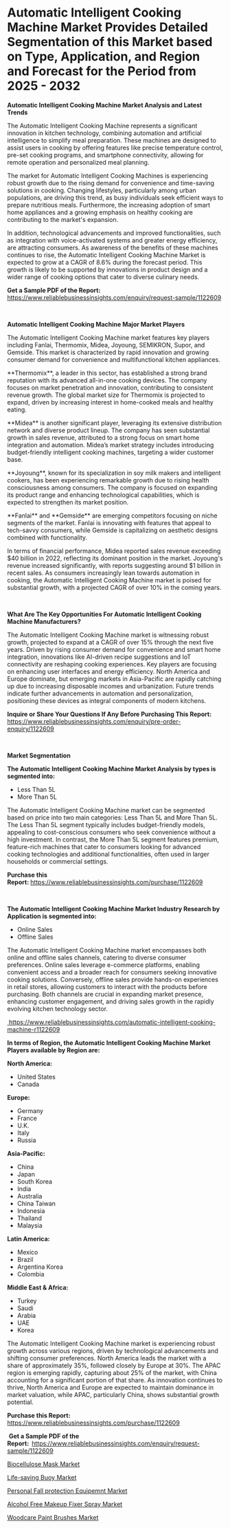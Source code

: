 <p><h1>Automatic Intelligent Cooking Machine Market Provides Detailed Segmentation of this Market based on Type, Application, and Region and Forecast for the Period from 2025 - 2032</h1></p><p><strong>Automatic Intelligent Cooking Machine Market Analysis and Latest Trends</strong></p>
<p><p>The Automatic Intelligent Cooking Machine represents a significant innovation in kitchen technology, combining automation and artificial intelligence to simplify meal preparation. These machines are designed to assist users in cooking by offering features like precise temperature control, pre-set cooking programs, and smartphone connectivity, allowing for remote operation and personalized meal planning. </p><p>The market for Automatic Intelligent Cooking Machines is experiencing robust growth due to the rising demand for convenience and time-saving solutions in cooking. Changing lifestyles, particularly among urban populations, are driving this trend, as busy individuals seek efficient ways to prepare nutritious meals. Furthermore, the increasing adoption of smart home appliances and a growing emphasis on healthy cooking are contributing to the market's expansion.</p><p>In addition, technological advancements and improved functionalities, such as integration with voice-activated systems and greater energy efficiency, are attracting consumers. As awareness of the benefits of these machines continues to rise, the Automatic Intelligent Cooking Machine Market is expected to grow at a CAGR of 8.6% during the forecast period. This growth is likely to be supported by innovations in product design and a wider range of cooking options that cater to diverse culinary needs.</p></p>
<p><strong>Get a Sample PDF of the Report:&nbsp;</strong> <a href="https://www.reliablebusinessinsights.com/enquiry/request-sample/1122609?utm_campaign=1873&utm_medium=2&utm_source=Github&utm_content=ia&utm_term=10022025&utm_id=automatic-intelligent-cooking-machine">https://www.reliablebusinessinsights.com/enquiry/request-sample/1122609</a></p>
<p>&nbsp;</p>
<p><strong>Automatic Intelligent Cooking Machine Major Market Players</strong></p>
<p><p>The Automatic Intelligent Cooking Machine market features key players including Fanlai, Thermomix, Midea, Joyoung, SEMIKRON, Supor, and Gemside. This market is characterized by rapid innovation and growing consumer demand for convenience and multifunctional kitchen appliances.</p><p>**Thermomix**, a leader in this sector, has established a strong brand reputation with its advanced all-in-one cooking devices. The company focuses on market penetration and innovation, contributing to consistent revenue growth. The global market size for Thermomix is projected to expand, driven by increasing interest in home-cooked meals and healthy eating.</p><p>**Midea** is another significant player, leveraging its extensive distribution network and diverse product lineup. The company has seen substantial growth in sales revenue, attributed to a strong focus on smart home integration and automation. Midea’s market strategy includes introducing budget-friendly intelligent cooking machines, targeting a wider customer base.</p><p>**Joyoung**, known for its specialization in soy milk makers and intelligent cookers, has been experiencing remarkable growth due to rising health consciousness among consumers. The company is focused on expanding its product range and enhancing technological capabilities, which is expected to strengthen its market position.</p><p>**Fanlai** and **Gemside** are emerging competitors focusing on niche segments of the market. Fanlai is innovating with features that appeal to tech-savvy consumers, while Gemside is capitalizing on aesthetic designs combined with functionality.</p><p>In terms of financial performance, Midea reported sales revenue exceeding $40 billion in 2022, reflecting its dominant position in the market. Joyoung's revenue increased significantly, with reports suggesting around $1 billion in recent sales. As consumers increasingly lean towards automation in cooking, the Automatic Intelligent Cooking Machine market is poised for substantial growth, with a projected CAGR of over 10% in the coming years.</p></p>
<p>&nbsp;</p>
<p><strong>What Are The Key Opportunities For Automatic Intelligent Cooking Machine Manufacturers?</strong></p>
<p><p>The Automatic Intelligent Cooking Machine market is witnessing robust growth, projected to expand at a CAGR of over 15% through the next five years. Driven by rising consumer demand for convenience and smart home integration, innovations like AI-driven recipe suggestions and IoT connectivity are reshaping cooking experiences. Key players are focusing on enhancing user interfaces and energy efficiency. North America and Europe dominate, but emerging markets in Asia-Pacific are rapidly catching up due to increasing disposable incomes and urbanization. Future trends indicate further advancements in automation and personalization, positioning these devices as integral components of modern kitchens.</p></p>
<p><strong>Inquire or Share Your Questions If Any Before Purchasing This Report:</strong> <a href="https://www.reliablebusinessinsights.com/enquiry/pre-order-enquiry/1122609?utm_campaign=1873&utm_medium=2&utm_source=Github&utm_content=ia&utm_term=10022025&utm_id=automatic-intelligent-cooking-machine">https://www.reliablebusinessinsights.com/enquiry/pre-order-enquiry/1122609</a></p>
<p>&nbsp;</p>
<p><strong>Market Segmentation</strong></p>
<p><strong>The Automatic Intelligent Cooking Machine Market Analysis by types is segmented into:</strong></p>
<p><ul><li>Less Than 5L</li><li>More Than 5L</li></ul></p>
<p><p>The Automatic Intelligent Cooking Machine market can be segmented based on price into two main categories: Less Than 5L and More Than 5L. The Less Than 5L segment typically includes budget-friendly models, appealing to cost-conscious consumers who seek convenience without a high investment. In contrast, the More Than 5L segment features premium, feature-rich machines that cater to consumers looking for advanced cooking technologies and additional functionalities, often used in larger households or commercial settings.</p></p>
<p><strong>Purchase this Report:&nbsp;</strong><a href="https://www.reliablebusinessinsights.com/purchase/1122609?utm_campaign=1873&utm_medium=2&utm_source=Github&utm_content=ia&utm_term=10022025&utm_id=automatic-intelligent-cooking-machine">https://www.reliablebusinessinsights.com/purchase/1122609</a></p>
<p>&nbsp;</p>
<p><strong>The Automatic Intelligent Cooking Machine Market Industry Research by Application is segmented into:</strong></p>
<p><ul><li>Online Sales</li><li>Offline Sales</li></ul></p>
<p><p>The Automatic Intelligent Cooking Machine market encompasses both online and offline sales channels, catering to diverse consumer preferences. Online sales leverage e-commerce platforms, enabling convenient access and a broader reach for consumers seeking innovative cooking solutions. Conversely, offline sales provide hands-on experiences in retail stores, allowing customers to interact with the products before purchasing. Both channels are crucial in expanding market presence, enhancing customer engagement, and driving sales growth in the rapidly evolving kitchen technology sector.</p></p>
<p><a href="https://www.reliablebusinessinsights.com/automatic-intelligent-cooking-machine-r1122609?utm_campaign=1873&utm_medium=2&utm_source=Github&utm_content=ia&utm_term=10022025&utm_id=automatic-intelligent-cooking-machine">&nbsp;https://www.reliablebusinessinsights.com/automatic-intelligent-cooking-machine-r1122609</a></p>
<p><strong>In terms of Region, the Automatic Intelligent Cooking Machine Market Players available by Region are:</strong></p>
<p>
    <p> <strong> North America: </strong>
        <ul>
            <li>United States</li>
            <li>Canada</li>
        </ul>
        </p> 
    <p> <strong> Europe: </strong>
        <ul>
            <li>Germany</li>
            <li>France</li>
            <li>U.K.</li>
            <li>Italy</li>
            <li>Russia</li>
        </ul>
        </p> 
    <p> <strong> Asia-Pacific: </strong>
        <ul>
            <li>China</li>
            <li>Japan</li>
            <li>South Korea</li>
            <li>India</li>
            <li>Australia</li>
            <li>China Taiwan</li>
            <li>Indonesia</li>
            <li>Thailand</li>
            <li>Malaysia</li>
        </ul>
        </p> 
    <p> <strong> Latin America: </strong>
        <ul>
            <li>Mexico</li>
            <li>Brazil</li>
            <li>Argentina Korea</li>
            <li>Colombia</li>
        </ul>
        </p> 
    <p> <strong> Middle East & Africa: </strong>
        <ul>
            <li>Turkey</li>
            <li>Saudi</li>
            <li>Arabia</li>
            <li>UAE</li>
            <li>Korea</li>
        </ul>
    </p>
    </p>
<p><p>The Automatic Intelligent Cooking Machine market is experiencing robust growth across various regions, driven by technological advancements and shifting consumer preferences. North America leads the market with a share of approximately 35%, followed closely by Europe at 30%. The APAC region is emerging rapidly, capturing about 25% of the market, with China accounting for a significant portion of that share. As innovation continues to thrive, North America and Europe are expected to maintain dominance in market valuation, while APAC, particularly China, shows substantial growth potential.</p></p>
<p><strong>Purchase this Report: </strong><a href="https://www.reliablebusinessinsights.com/purchase/1122609?utm_campaign=1873&utm_medium=2&utm_source=Github&utm_content=ia&utm_term=10022025&utm_id=automatic-intelligent-cooking-machine">https://www.reliablebusinessinsights.com/purchase/1122609</a></p>
<p>&nbsp;<strong>Get a Sample PDF of the Report:&nbsp;&nbsp;</strong><a href="https://www.reliablebusinessinsights.com/enquiry/request-sample/1122609?utm_campaign=1873&utm_medium=2&utm_source=Github&utm_content=ia&utm_term=10022025&utm_id=automatic-intelligent-cooking-machine">https://www.reliablebusinessinsights.com/enquiry/request-sample/1122609</a></p>
<p><strong></strong></p>
<p><p><a href="https://github.com/vukiledubot90/Market-Research-Report-List-1/blob/main/biocellulose-mask-market.md?utm_campaign=1873&utm_medium=2&utm_source=Github&utm_content=ia&utm_term=10022025&utm_id=automatic-intelligent-cooking-machine">Biocellulose Mask Market</a></p><p><a href="https://github.com/chinwonhanie/Market-Research-Report-List-1/blob/main/life-saving-buoy-market.md?utm_campaign=1873&utm_medium=2&utm_source=Github&utm_content=ia&utm_term=10022025&utm_id=automatic-intelligent-cooking-machine">Life-saving Buoy Market</a></p><p><a href="https://github.com/domnikgisken/Market-Research-Report-List-1/blob/main/personal-fall-protection-equipemnt-market.md?utm_campaign=1873&utm_medium=2&utm_source=Github&utm_content=ia&utm_term=10022025&utm_id=automatic-intelligent-cooking-machine">Personal Fall protection Equipemnt Market</a></p><p><a href="https://github.com/ivvrgibi/Market-Research-Report-List-1/blob/main/alcohol-free-makeup-fixer-spray-market.md?utm_campaign=1873&utm_medium=2&utm_source=Github&utm_content=ia&utm_term=10022025&utm_id=automatic-intelligent-cooking-machine">Alcohol Free Makeup Fixer Spray Market</a></p><p><a href="https://github.com/raquinyagua/Market-Research-Report-List-1/blob/main/woodcare-paint-brushes-market.md?utm_campaign=1873&utm_medium=2&utm_source=Github&utm_content=ia&utm_term=10022025&utm_id=automatic-intelligent-cooking-machine">Woodcare Paint Brushes Market</a></p></p>